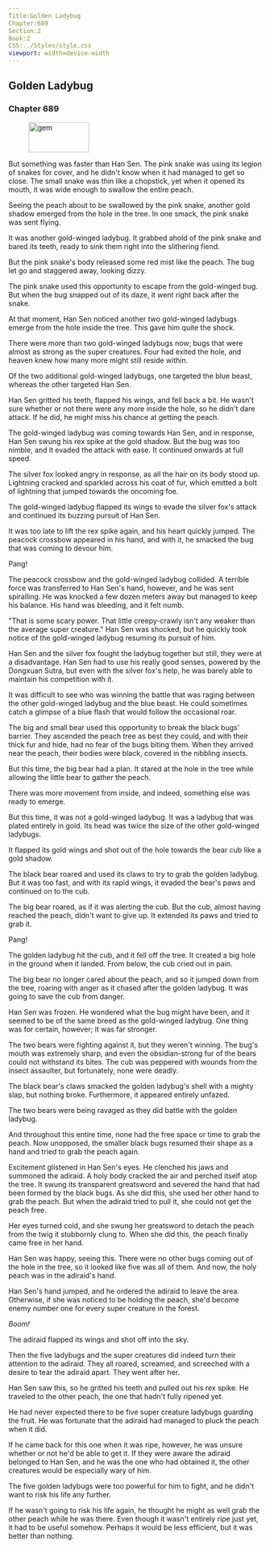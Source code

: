 ```yaml
---
Title:Golden Ladybug 
Chapter:689 
Section:2 
Book:2 
CSS:../Styles/style.css 
viewport: width=device-width
---
```

  
## Golden Ladybug
### Chapter 689
  
<figure>
	<img src="../Images/gem.gif" alt="gem" id="gem" width="120" height="60" />
</figure>
  

  
But something was faster than Han Sen. The pink snake was using its legion of snakes for cover, and he didn't know when it had managed to get so close. The small snake was thin like a chopstick, yet when it opened its mouth, it was wide enough to swallow the entire peach.

Seeing the peach about to be swallowed by the pink snake, another gold shadow emerged from the hole in the tree. In one smack, the pink snake was sent flying.

It was another gold-winged ladybug. It grabbed ahold of the pink snake and bared its teeth, ready to sink them right into the slithering fiend.

But the pink snake's body released some red mist like the peach. The bug let go and staggered away, looking dizzy.

The pink snake used this opportunity to escape from the gold-winged bug. But when the bug snapped out of its daze, it went right back after the snake.

At that moment, Han Sen noticed another two gold-winged ladybugs emerge from the hole inside the tree. This gave him quite the shock.

There were more than two gold-winged ladybugs now; bugs that were almost as strong as the super creatures. Four had exited the hole, and heaven knew how many more might still reside within.

Of the two additional gold-winged ladybugs, one targeted the blue beast, whereas the other targeted Han Sen.

Han Sen gritted his teeth, flapped his wings, and fell back a bit. He wasn't sure whether or not there were any more inside the hole, so he didn't dare attack. If he did, he might miss his chance at getting the peach.

The gold-winged ladybug was coming towards Han Sen, and in response, Han Sen swung his rex spike at the gold shadow. But the bug was too nimble, and it evaded the attack with ease. It continued onwards at full speed.

The silver fox looked angry in response, as all the hair on its body stood up. Lightning cracked and sparkled across his coat of fur, which emitted a bolt of lightning that jumped towards the oncoming foe.

The gold-winged ladybug flapped its wings to evade the silver fox's attack and continued its buzzing pursuit of Han Sen.

It was too late to lift the rex spike again, and his heart quickly jumped. The peacock crossbow appeared in his hand, and with it, he smacked the bug that was coming to devour him.

Pang!

The peacock crossbow and the gold-winged ladybug collided. A terrible force was transferred to Han Sen's hand, however, and he was sent spiralling. He was knocked a few dozen meters away but managed to keep his balance. His hand was bleeding, and it felt numb.

"That is some scary power. That little creepy-crawly isn't any weaker than the average super creature." Han Sen was shocked, but he quickly took notice of the gold-winged ladybug resuming its pursuit of him.

Han Sen and the silver fox fought the ladybug together but still, they were at a disadvantage. Han Sen had to use his really good senses, powered by the Dongxuan Sutra, but even with the silver fox's help, he was barely able to maintain his competition with it.

It was difficult to see who was winning the battle that was raging between the other gold-winged ladybug and the blue beast. He could sometimes catch a glimpse of a blue flash that would follow the occasional roar.

The big and small bear used this opportunity to break the black bugs' barrier. They ascended the peach tree as best they could, and with their thick fur and hide, had no fear of the bugs biting them. When they arrived near the peach, their bodies were black, covered in the nibbling insects.

But this time, the big bear had a plan. It stared at the hole in the tree while allowing the little bear to gather the peach.

There was more movement from inside, and indeed, something else was ready to emerge.

But this time, it was not a gold-winged ladybug. It was a ladybug that was plated entirely in gold. Its head was twice the size of the other gold-winged ladybugs.

It flapped its gold wings and shot out of the hole towards the bear cub like a gold shadow.

The black bear roared and used its claws to try to grab the golden ladybug. But it was too fast, and with its rapid wings, it evaded the bear's paws and continued on to the cub.

The big bear roared, as if it was alerting the cub. But the cub, almost having reached the peach, didn't want to give up. It extended its paws and tried to grab it.

Pang!

The golden ladybug hit the cub, and it fell off the tree. It created a big hole in the ground when it landed. From below, the cub cried out in pain.

The big bear no longer cared about the peach, and so it jumped down from the tree, roaring with anger as it chased after the golden ladybug. It was going to save the cub from danger.

Han Sen was frozen. He wondered what the bug might have been, and it seemed to be of the same breed as the gold-winged ladybug. One thing was for certain, however; it was far stronger.

The two bears were fighting against it, but they weren't winning. The bug's mouth was extremely sharp, and even the obsidian-strong fur of the bears could not withstand its bites. The cub was peppered with wounds from the insect assaulter, but fortunately, none were deadly.

The black bear's claws smacked the golden ladybug's shell with a mighty slap, but nothing broke. Furthermore, it appeared entirely unfazed.

The two bears were being ravaged as they did battle with the golden ladybug.

And throughout this entire time, none had the free space or time to grab the peach. Now unopposed, the smaller black bugs resumed their shape as a hand and tried to grab the peach again.

Excitement glistened in Han Sen's eyes. He clenched his jaws and summoned the adiraid. A holy body cracked the air and perched itself atop the tree. It swung its transparent greatsword and severed the hand that had been formed by the black bugs. As she did this, she used her other hand to grab the peach. But when the adiraid tried to pull it, she could not get the peach free.

Her eyes turned cold, and she swung her greatsword to detach the peach from the twig it stubbornly clung to. When she did this, the peach finally came free in her hand.

Han Sen was happy, seeing this. There were no other bugs coming out of the hole in the tree, so it looked like five was all of them. And now, the holy peach was in the adiraid's hand.

Han Sen's hand jumped, and he ordered the adiraid to leave the area. Otherwise, if she was noticed to be holding the peach, she'd become enemy number one for every super creature in the forest.

*Boom!*

The adiraid flapped its wings and shot off into the sky.

Then the five ladybugs and the super creatures did indeed turn their attention to the adiraid. They all roared, screamed, and screeched with a desire to tear the adiraid apart. They went after her.

Han Sen saw this, so he gritted his teeth and pulled out his rex spike. He traveled to the other peach, the one that hadn't fully ripened yet.

He had never expected there to be five super creature ladybugs guarding the fruit. He was fortunate that the adiraid had managed to pluck the peach when it did.

If he came back for this one when it was ripe, however, he was unsure whether or not he'd be able to get it. If they were aware the adiraid belonged to Han Sen, and he was the one who had obtained it, the other creatures would be especially wary of him.

The five golden ladybugs were too powerful for him to fight, and he didn't want to risk his life any further.

If he wasn't going to risk his life again, he thought he might as well grab the other peach while he was there. Even though it wasn't entirely ripe just yet, it had to be useful somehow. Perhaps it would be less efficient, but it was better than nothing.